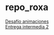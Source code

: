 # repo_roxa
[Desafío animaciones](https://marianacervino.github.io/repo_roxa/roxa_animaciones)
<br>
[Entrega intermedia 2](https://marianacervino.github.io/repo_roxa/roxa_cervino_E2/index.HTML)
